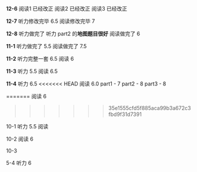 **12-6**
阅读1 已经改正
阅读2 已经改正
阅读3 已经改正


**12-7**
听力修改完毕 6.5
阅读修改完毕 7


**12-8**
听力做完了 听力 part2 的**地图题目很好**
阅读做完了 6


**11-1**
听力做完了 5.5
阅读做完了 7.5


**11-2** 
听力完整一套 6.5
阅读 6


**11-3**
听力 5.5
阅读 6.5

**11-4** 
听力 6.5
<<<<<<< HEAD
阅读 6.0
part1 - 7
part2 - 8
part3 - 8

=======
阅读 6
>>>>>>> 35e1555cfd5f885aca99b3a672c3fbd9f31d7391

10-1
听力 5.5
阅读 



10-2
阅读 6


10-3


5-4
听力 6




